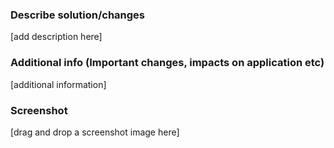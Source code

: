 ### Describe solution/changes

[add description here]

### Additional info (Important changes, impacts on application etc)

[additional information]

### Screenshot

[drag and drop a screenshot image here]
